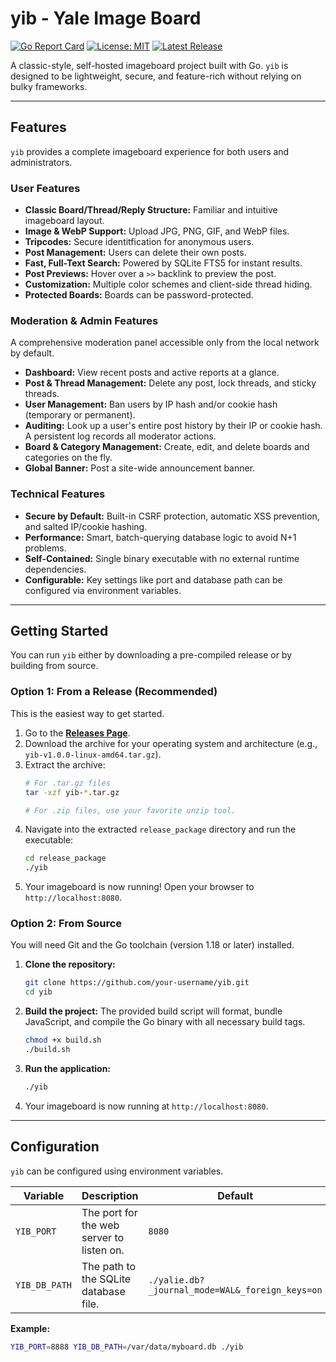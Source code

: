 # yib - Yale Image Board

[![Go Report Card](https://goreportcard.com/badge/github.com/ericsong1911/yib)](https://goreportcard.com/report/github.com/ericsong1911/yib)
[![License: MIT](https://img.shields.io/badge/License-MIT-yellow.svg)](https://opensource.org/licenses/MIT)
[![Latest Release](https://img.shields.io/github/v/release/ericsong1911/yib)](https://github.com/ericsong1911/yib/releases/latest)

A classic-style, self-hosted imageboard project built with Go. `yib` is designed to be lightweight, secure, and feature-rich without relying on bulky frameworks.

---

## Features

`yib` provides a complete imageboard experience for both users and administrators.

### User Features
*   **Classic Board/Thread/Reply Structure:** Familiar and intuitive imageboard layout.
*   **Image & WebP Support:** Upload JPG, PNG, GIF, and WebP files.
*   **Tripcodes:** Secure identitfication for anonymous users.
*   **Post Management:** Users can delete their own posts.
*   **Fast, Full-Text Search:** Powered by SQLite FTS5 for instant results.
*   **Post Previews:** Hover over a `>>` backlink to preview the post.
*   **Customization:** Multiple color schemes and client-side thread hiding.
*   **Protected Boards:** Boards can be password-protected.

### Moderation & Admin Features
A comprehensive moderation panel accessible only from the local network by default.
*   **Dashboard:** View recent posts and active reports at a glance.
*   **Post & Thread Management:** Delete any post, lock threads, and sticky threads.
*   **User Management:** Ban users by IP hash and/or cookie hash (temporary or permanent).
*   **Auditing:** Look up a user's entire post history by their IP or cookie hash. A persistent log records all moderator actions.
*   **Board & Category Management:** Create, edit, and delete boards and categories on the fly.
*   **Global Banner:** Post a site-wide announcement banner.

### Technical Features
*   **Secure by Default:** Built-in CSRF protection, automatic XSS prevention, and salted IP/cookie hashing.
*   **Performance:** Smart, batch-querying database logic to avoid N+1 problems.
*   **Self-Contained:** Single binary executable with no external runtime dependencies.
*   **Configurable:** Key settings like port and database path can be configured via environment variables.

---

## Getting Started

You can run `yib` either by downloading a pre-compiled release or by building from source.

### Option 1: From a Release (Recommended)

This is the easiest way to get started.

1.  Go to the [**Releases Page**](https://github.com/your-username/yib/releases/latest).
2.  Download the archive for your operating system and architecture (e.g., `yib-v1.0.0-linux-amd64.tar.gz`).
3.  Extract the archive:
    ```bash
    # For .tar.gz files
    tar -xzf yib-*.tar.gz
    
    # For .zip files, use your favorite unzip tool.
    ```
4.  Navigate into the extracted `release_package` directory and run the executable:
    ```bash
    cd release_package
    ./yib
    ```
5.  Your imageboard is now running! Open your browser to `http://localhost:8080`.

### Option 2: From Source

You will need Git and the Go toolchain (version 1.18 or later) installed.

1.  **Clone the repository:**
    ```bash
    git clone https://github.com/your-username/yib.git
    cd yib
    ```
2.  **Build the project:**
    The provided build script will format, bundle JavaScript, and compile the Go binary with all necessary build tags.
    ```bash
    chmod +x build.sh
    ./build.sh
    ```
3.  **Run the application:**
    ```bash
    ./yib
    ```
4.  Your imageboard is now running at `http://localhost:8080`.

---

## Configuration

`yib` can be configured using environment variables.

| Variable        | Description                              | Default                                         |
| --------------- | ---------------------------------------- | ----------------------------------------------- |
| `YIB_PORT`      | The port for the web server to listen on.| `8080`                                          |
| `YIB_DB_PATH`   | The path to the SQLite database file.    | `./yalie.db?_journal_mode=WAL&_foreign_keys=on` |

**Example:**
```bash
YIB_PORT=8888 YIB_DB_PATH=/var/data/myboard.db ./yib
